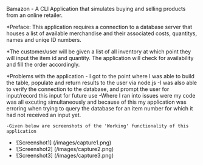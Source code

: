 Bamazon - A CLI Application that simulates buying and selling products from an online retailer.


*Preface: This application requires a connection to a database server that houses a list of available merchandise and their associated costs, quantitys, names and uniqe ID numbers.

*The customer/user will be given a list of all inventory at which point they will input the item id and quantity. The application will check for availability and fill the order accordingly. 

*Problems with the application
    - I got to the point where I was able to build the table, populate and return results to the user via node.js
    -I was also able to verify the connection to the database, and prompt the user for input/record this input for future use
    -Where I ran into issues were my code was all excuting simultaneously and because of this my application was erroring when trying to query the database for an item number for which it had not received an input yet.
    
    -Given below are screenshots of the 'Working' functionality of this application
* ![Screenshot1] (/images/capture1.png)
* ![Screenshot2] (/images/capture2.png)
* ![Screenshot3] (/images/capture3.png)

